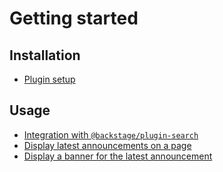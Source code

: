 # Getting started

## Installation

* [Plugin setup](setup.md)

## Usage

* [Integration with `@backstage/plugin-search`](search.md)
* [Display latest announcements on a page](latest-announcements-on-page.md)
* [Display a banner for the latest announcement](latest-announcement-banner.md)

